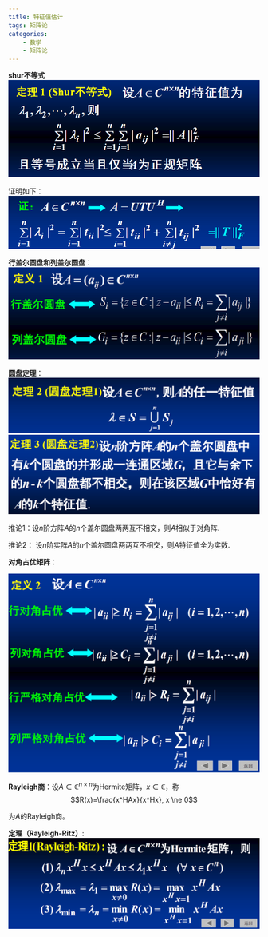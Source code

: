 ```yaml
---
title: 特征值估计
tags: 矩阵论
categories: 
    - 数学
    - 矩阵论
---
```

**shur不等式**
![](/img/矩阵论/特征值估计-shur不等式.png)

证明如下：
![](/img/矩阵论/shur不等式证明.png)

**行盖尔圆盘和列盖尔圆盘**：
![](/img/矩阵论/盖尔圆盘.png)

**圆盘定理**：
![](/img/矩阵论/圆盘定理1.png)
![](/img/矩阵论/圆盘定理2.png)

推论1：设$n$阶方阵$A$的$n$个盖尔圆盘两两互不相交，则$A$相似于对角阵.

推论2： 设$n$阶实阵$A$的$n$个盖尔圆盘两两互不相交，则$A$特征值全为实数.

**对角占优矩阵**：

![](/img/矩阵论/对角占优矩阵.png)

**Rayleigh商**：设$A \in \mathbb{C}^{n \times n}$为Hermite矩阵，$x \in \mathbb{C}$，称
$$R(x)=\frac{x^HAx}{x^Hx}, x \ne 0$$

为$A$的Rayleigh商。

**定理（Rayleigh-Ritz）**:
![](/img/矩阵论/Rayleigh-Ritz定理.png)


